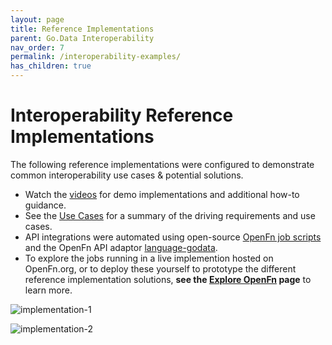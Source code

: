 ```yaml
---
layout: page
title: Reference Implementations
parent: Go.Data Interoperability
nav_order: 7
permalink: /interoperability-examples/
has_children: true
---
```


# Interoperability Reference Implementations
The following reference implementations were configured to demonstrate common interoperability use cases & potential solutions.
- Watch the [videos](https://drive.google.com/drive/folders/1Rf9TXCXkn8_XnjH4FcRsIGqDZ-UkVvdC) for demo implementations and additional how-to guidance. 
- See the [Use Cases](https://worldhealthorganization.github.io/godata/use-cases/) for a summary of the driving requirements and use cases. 
- API integrations were automated using open-source [OpenFn job scripts](https://github.com/WorldHealthOrganization/godata/tree/master/interoperability-jobs) and the OpenFn API adaptor [language-godata](https://github.com/WorldHealthOrganization/language-godata). 
- To explore the jobs running in a live implemention hosted on OpenFn.org, or to deploy these yourself to prototype the different reference implementation solutions, **see the [Explore OpenFn](https://worldhealthorganization.github.io/godata//explore-openfn/) page** to learn more. 

![implementation-1](../assets/godata-example1.png)

![implementation-2](../assets/godata-example2.png)

